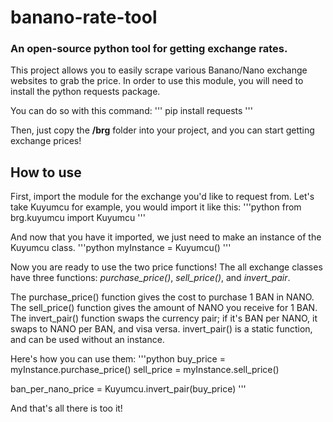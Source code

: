 # banano-rate-tool
### An open-source python tool for getting exchange rates.

This project allows you to easily scrape various Banano/Nano exchange websites to grab the price.
In order to use this module, you will need to install the python requests package.

You can do so with this command:
'''
pip install requests
'''

Then, just copy the <b>/brg</b> folder into your project, and you can start getting exchange prices!



## How to use

First, import the module for the exchange you'd like to request from.
Let's take Kuyumcu for example, you would import it like this:
'''python
from brg.kuyumcu import Kuyumcu
'''

And now that you have it imported, we just need to make an instance of the Kuyumcu class.
'''python
myInstance = Kuyumcu()
'''

Now you are ready to use the two price functions!
The all exchange classes have three functions: <i>purchase_price()</i>, <i>sell_price()</i>, and <i>invert_pair</i>.

The purchase_price() function gives the cost to purchase 1 BAN in NANO.
The sell_price() function gives the amount of NANO you receive for 1 BAN.
The invert_pair() function swaps the currency pair; if it's BAN per NANO, it swaps to NANO per BAN, and visa versa.
invert_pair() is a static function, and can be used without an instance.

Here's how you can use them:
'''python
buy_price = myInstance.purchase_price()
sell_price = myInstance.sell_price()

ban_per_nano_price = Kuyumcu.invert_pair(buy_price)
'''

And that's all there is too it!
